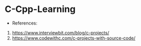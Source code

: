 # C-Cpp-Learning

- References: 
1. https://www.interviewbit.com/blog/c-projects/
2. https://www.codewithc.com/c-projects-with-source-code/
